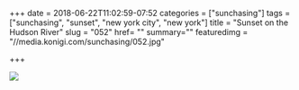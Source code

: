 +++
date = 2018-06-22T11:02:59-07:52
categories = ["sunchasing"]
tags = ["sunchasing", "sunset", "new york city", "new york"]
title = "Sunset on the Hudson River"
slug = "052"
href= ""
summary=""
featuredimg = "//media.konigi.com/sunchasing/052.jpg"

+++

<img src="//media.konigi.com/sunchasing/052.jpg" />
